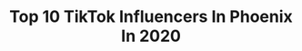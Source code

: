---
title: Top 10 TikTok Influencers In Phoenix In 2020
description: >-
  Find top TikTok influencers in Phoenix in 2020. Most popular hashtags: #duet #lifeathome #safehands #phoenix.
platform: TikTok
profiles:
  - username: "nolimit_zombie"
    fullname: >-
      😈🏀🥇🤟🏾🇩🇴👶🏾
    location: "United States"
    followers: 4898
    engagement: 1372
    commentsToLikes: 0.222806
    id: ckacv6yszmg8s0i78vzfxsgcs
    verified: false
    hashtags: "#duet, #whirlpool, #greenscreen, #rip"
  - username: "123.cha.cha"
    fullname: >-
      💖Cha-Cha💖
    location: "United States"
    followers: 12047
    engagement: 1357
    commentsToLikes: 0.079318
    id: ck9fx8y3j5d870j78h4rrmvbb
    verified: false
    hashtags: "#jewel, #howtouse, #movies, #foolishgames"
  - username: "phoenixfireborn"
    fullname: >-
      phoenix fireborn
    location: "United States"
    followers: 2971
    engagement: 932
    commentsToLikes: 0.078340
    id: ck9gtc31mm4cl0j7898ufe5c1
    verified: false
    hashtags: "#ajr, #bang, #issalook, #react"
  - username: "tawanarhinson"
    fullname: >-
      Tawana R Hinson
    location: "United States"
    followers: 6785
    engagement: 853
    commentsToLikes: 0.096441
    id: ckahug1wlibgh0i78vqlryz1b
    verified: false
    hashtags: "#help, #cloud12, #notready4dasummer"
  - username: "nba.content.page"
    fullname: >-
      nba.content.page🔥💦
    location: "United States"
    followers: 13260
    engagement: 1414
    commentsToLikes: 0.125156
    id: ck9vbbngimdm00j781nqgxoti
    verified: false
    hashtags: "#dillionbrooks, #danilogallinari, #hoopsathome, #hawks"
  - username: "extrajdm"
    fullname: >-
      ExtraJDM
    location: "United States"
    followers: 30243
    engagement: 1294
    commentsToLikes: 0.028705
    id: ck8w2kbol5jys0j78zxyz2wrp
    verified: false
    hashtags: "#subieflow, #covid19, #carguy, #greenscreen"
  - username: "phoenixxxx07"
    fullname: >-
      Phoenix 😻
    location: "United States"
    followers: 226371
    engagement: 1926
    commentsToLikes: 0.020537
    id: ck9vfu6wc4ph80j78dzpbewl4
    verified: false
    hashtags: "#voiceeffects, #trend, #trending, #neverfitin"
  - username: "lostghostflower"
    fullname: >-
      Eliza Perez
    location: "United States"
    followers: 100439
    engagement: 1283
    commentsToLikes: 0.018869
    id: ck8trhwxaqxsn0j78fk63zjjg
    verified: false
    hashtags: "#pokemontrainer, #yugiohcards, #twitch, #fridaythe13th"
  - username: "nhlcoyotes"
    fullname: >-
      Arizona Coyotes
    location: "United States"
    followers: 36174
    engagement: 1504
    commentsToLikes: 0.016194
    id: ck98rkt4jb7eu0j78u853hp7p
    verified: true
    hashtags: "#keepingbusy, #animalsoftiktok, #dayattheoffice, #knowyourmeme"
  - username: "desert_drinks"
    fullname: >-
      Desert Drinks
    location: "United States"
    followers: 24718
    engagement: 1405
    commentsToLikes: 0.013380
    id: ck8vw3eu3ncz40j78gbrhvfov
    verified: false
    hashtags: "#chicago, #supportlocal, #supreme, #childhood"
---